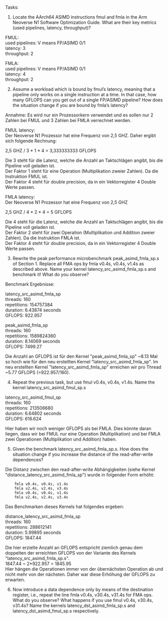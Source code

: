 Tasks:

1. Locate the AArch64 ASIMD instructions fmul and fmla in the Arm Neoverse N1 Software Optimization Guide. What are their key metrics (used pipelines, latency, throughput)?

FMUL:  
used pipelines: V means FP/ASIMD 0/1  
latency: 3  
throughput: 2  

FMLA:  
used pipelines: V means FP/ASIMD 0/1  
latency: 4  
throughput: 2  



2. Assume a workload which is bound by fmul’s latency, meaning that a pipeline only works on a single instruction at a time. In that case, how many GFLOPS can you get out of a single FP/ASIMD pipeline? How does the situation change if you are bound by fmla’s latency?


Annahme: Es wird nur ein Prozessorkern verwendet und es sollen nur 2 Zahlen bei FMUL und 3 Zahlen bei FMLA verrechnet werden.

FMUL latency:  
Der Neoverse N1 Prozessor hat eine Frequenz von 2,5 GHZ. Daher ergibt sich folgende Rechnung:  

2,5 GHZ / 3 * 1 * 4 = 3,333333333 GFLOPS  

Die 3 steht für die Latenz, welche die Anzahl an Taktschlägen angibt, bis die Pipeline voll geladen ist.  
Der Faktor 1 steht für eine Operation (Multiplikation zweier Zahlen). Da die Instruktion FMUL ist.  
Der Faktor 4 steht für double precision, da in ein Vektorregister 4 Double Werte passen.  

FMLA latency:  
Der Neoverse N1 Prozessor hat eine Frequenz von 2,5 GHZ  

2,5 GHZ / 4 * 2 * 4 = 5 GFLOPS  

Die 4 steht für die Latenz, welche die Anzahl an Taktschlägen angibt, bis die Pipeline voll geladen ist.  
Der Faktor 2 steht für zwei Operation (Multiplikation und Addition zweier Zahlen). Da die Instruktion FMLA ist.  
Der Faktor 4 steht für double precision, da in ein Vektorregister 4 Double Werte passen.  


3. Rewrite the peak performance microbenchmark peak_asimd_fmla_sp.s of Section 1. Replace all FMA ops by fmla v0.4s, v0.4s, v1.4s as described above. Name your kernel latency_src_asimd_fmla_sp.s and benchmark it! What do you observe?

Benchmark Ergebnisse:  

latency_src_asimd_fmla_sp  
 threads: 160  
  repetitions: 154757384  
  duration: 6.43874 seconds  
  GFLOPS: 922.957  

peak_asimd_fmla_sp  
 threads: 160  
  repetitions: 1589824360  
  duration: 8.14069 seconds  
  GFLOPS: 7499.27  

Die Anzahl an GFLOPS ist für den Kernel "peak_asimd_fmla_sp" ~8.13 Mal so hoch wie für den neu erstellten Kernel "latency_src_asimd_fmla_sp".
Im neu erstellten Kernel "latency_src_asimd_fmla_sp" erreichen wir pro Thread ~5.77 GFLOPS (=922.957/160).

4. Repeat the previous task, but use fmul v0.4s, v0.4s, v1.4s. Name the kernel latency_src_asimd_fmul_sp.s  

latency_src_asimd_fmul_sp  
 threads: 160  
  repetitions: 213506680  
  duration: 6.64802 seconds  
  GFLOPS: 616.624  

Hier haben wir noch weniger GFLOPS als bei FMLA. Dies könnte daran liegen, dass wir bei FMUL nur eine Operation (Multiplikation) und bei FMLA zwei Operationen (Multiplikation und Addition) haben.  


5. Given the benchmark latency_src_asimd_fmla_sp.s. How does the situation change if you increase the distance of the read-after-write dependences?

Die Distanz zwischen den read-after-write Abhängigkeiten (siehe Kernel "distance_latency_src_asimd_fmla_sp") wurde in folgender Form erhöht:  

        fmla v0.4s, v0.4s, v1.4s  
        fmla v2.4s, v2.4s, v3.4s  
        fmla v0.4s, v0.4s, v1.4s  
        fmla v2.4s, v2.4s, v3.4s  

Das Benchmarken dieses Kernels hat folgendes ergeben:  

distance_latency_src_asimd_fmla_sp  
 threads: 160  
  repetitions: 288612141  
  duration: 5.99895 seconds  
  GFLOPS: 1847.44  

Die hier erzielte Anzahl an GFLOPS entspricht ziemlich genau dem doppelten der erreichten GFLOPS von der Variante des Kernels "latency_src_asimd_fmla_sp.s".  
1847.44 ~ 2*922.957 = 1845.95  
Hier hängen die Operationen immer von der übernächsten Operation ab und nicht mehr von der nächsten. Daher war diese Erhöhung der GFLOPS zu erwarten.  


6. Now introduce a data dependence only by means of the destination register, i.e., repeat the line fmla v0.4s, v30.4s, v31.4s for FMA ops. What do you observe? What happens if you use fmul v0.4s, v30.4s, v31.4s? Name the kernels latency_dst_asimd_fmla_sp.s and latency_dst_asimd_fmul_sp.s respectively.


